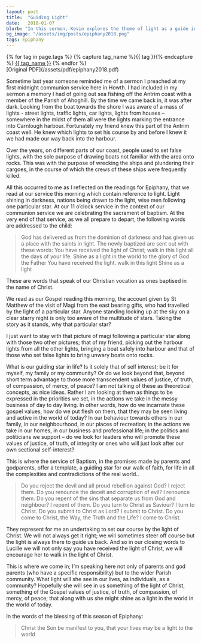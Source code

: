 ```yaml
---
layout: post
title:  "Guiding Light"
date:   2018-01-07
blurb: "In this sermon, Kevin explores the theme of light as a guide in our lives, drawing parallels from his personal experience of sea fishing at night and the biblical account of the Magi following a star. He challenges us to consider what our guiding star in life is, urging us to look beyond self-interest and embody values of justice, truth, compassion, mercy, and peace in our daily lives."
og_image: "/assets/img/posts/epiphany2018.png"
tags: Epiphany
---    
```

<div class="tag-pills">
  {% for tag in page.tags %}
    {% capture tag_name %}{{ tag }}{% endcapture %}
    <a href="{{ site.baseurl }}/tag/{{ tag_name }}" class="tag-pill">{{ tag_name }}</a>
  {% endfor %}
</div>
[Original PDF](/assets/pdf/epiphany2018.pdf)

Sometime last year someone reminded me of a sermon I preached at my first midnight communion service here in Howth. I had included in my sermon a memory I had of going out sea fishing off the Antrim coast with a member of the Parish of Ahoghill. By the time we came back in, it was after dark. Looking from the boat towards the shore I was aware of a mass of lights - street lights, traffic lights, car lights, lights from houses – somewhere in the midst of them all were the lights marking the entrance into Carnlough harbour. Fortunately my friend knew this part of the Antrim coast well. He knew which lights to set his course by and before I knew it we had made our way back into the harbour.

Over the years, on different parts of our coast, people used to set false lights, with the sole purpose of drawing boats not familiar with the area onto rocks. This was with the purpose of wrecking the ships and plundering their cargoes, in the course of which the crews of these ships were frequently killed.

All this occurred to me as I reflected on the readings for Epiphany, that we read at our service this morning which contain reference to light. Light shining in darkness, nations being drawn to the light, wise men following one particular star. At our 11 o’clock service in the context of our communion service we are celebrating the sacrament of baptism. At the very end of that service, as we all prepare to depart, the following words are addressed to the child:

> God has delivered us from the dominion of darkness
> and has given us a place with the saints in light.
> The newly baptized are sent out with these words:
> You have received the light of Christ;
> walk in this light all the days of your life.
> Shine as a light in the world
> to the glory of God the Father
> You have received the light.
> walk in this light
> Shine as a light

These are words that speak of our Christian vocation as ones baptised in the name of Christ.

We read as our Gospel reading this morning, the account given by St Matthew of the visit of Magi from the east bearing gifts, who had travelled by the light of a particular star. Anyone standing looking up at the sky on a clear starry night is only too aware of the multitude of stars. Taking the story as it stands, why that particular star?

I just want to stay with that picture of magi following a particular star along with those two other pictures; that of my friend, picking out the harbour lights from all the other lights, bringing a boat safely into harbour and that of those who set false lights to bring unwary boats onto rocks.

What is our guiding star in life? Is it solely that of self interest; be it for myself, my family or my community? Or do we look beyond that, beyond short term advantage to those more transcendent values of justice, of truth, of compassion, of mercy, of peace? I am not talking of these as theoretical concepts, as nice ideas. Rather I am looking at them as things to be expressed in the priorities we set, in the actions we take in the messy business of day to day living. In other words, how do we incarnate these gospel values, how do we put flesh on them, that they may be seen living and active in the world of today? In our behaviour towards others in our family, in our neighbourhood, in our places of recreation; in the actions we take in our homes, in our business and professional life; in the politics and politicians we support – do we look for leaders who will promote these values of justice, of truth, of integrity or ones who will just look after our own sectional self-interest?

This is where the service of Baptism, in the promises made by parents and godparents, offer a template, a guiding star for our walk of faith, for life in all the complexities and contradictions of the real world..

> Do you reject the devil and all proud rebellion against God?
> I reject them.
> Do you renounce the deceit and corruption of evil?
> I renounce them.
> Do you repent of the sins that separate us from God and neighbour?
> I repent of them.
> Do you turn to Christ as Saviour?
> I turn to Christ.
> Do you submit to Christ as Lord?
> I submit to Christ.
> Do you come to Christ, the Way, the Truth and the Life?
> I come to Christ.

They represent for me an undertaking to set our course by the light of Christ. We will not always get it right; we will sometimes steer off course but the light is always there to guide us back. And so in our closing words to Lucille we will not only say you have received the light of Christ, we will encourage her to walk in the light of Christ.

This is where we come in; I’m speaking here not only of parents and god parents (who have a specific responsibility) but to the wider Parish community. What light will she see in our lives, as individuals, as a community? Hopefully she will see in us something of the light of Christ, something of the Gospel values of justice, of truth, of compassion, of mercy, of peace; that along with us she might shine as a light in the world in the world of today.

In the words of the blessing of this season of Epiphany:

> Christ the Son be manifest to you,
> that your lives may be a light to the world
